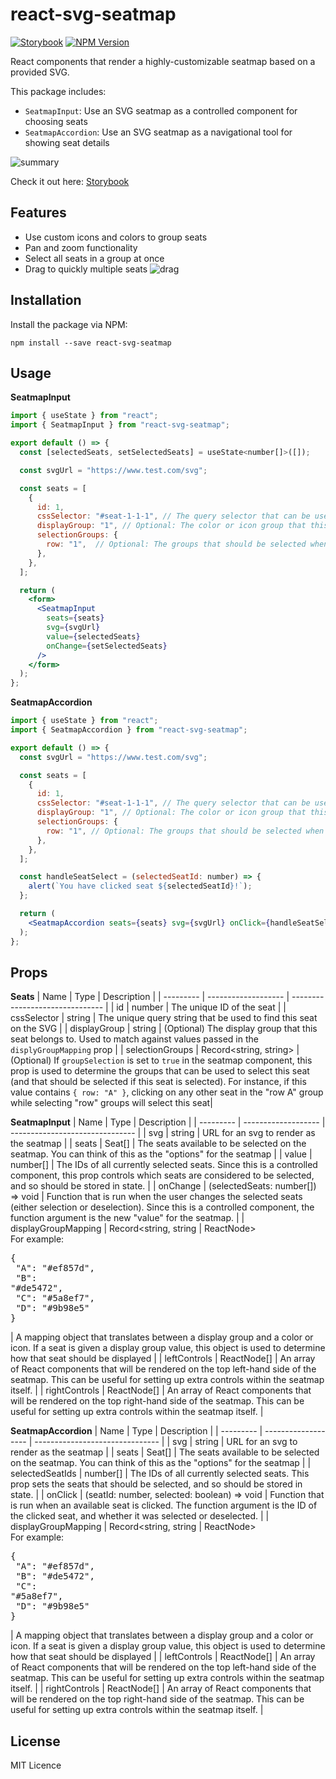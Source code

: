 # react-svg-seatmap

[![Storybook](https://cdn.jsdelivr.net/gh/storybookjs/brand@main/badge/badge-storybook.svg)](https://main--682ae2c9f2c76f03d83a3852.chromatic.com) [![NPM Version](https://img.shields.io/npm/v/react-svg-seatmap)](https://www.npmjs.com/package/react-svg-seatmap)

React components that render a highly-customizable seatmap based on a provided SVG.

This package includes:

- `SeatmapInput`: Use an SVG seatmap as a controlled component for choosing seats
- `SeatmapAccordion`: Use an SVG seatmap as a navigational tool for showing seat details

![summary](https://github.com/user-attachments/assets/e5dfef08-6068-44fe-9ec7-b0e1c35926d3)

Check it out here: [Storybook](https://main--682ae2c9f2c76f03d83a3852.chromatic.com)

## Features

- Use custom icons and colors to group seats
- Pan and zoom functionality
- Select all seats in a group at once
- Drag to quickly multiple seats
  ![drag](https://github.com/user-attachments/assets/4b21c84f-41c7-41c2-a737-6b47e4749df0)

## Installation

Install the package via NPM:

```
npm install --save react-svg-seatmap
```

## Usage

**SeatmapInput**

```jsx
import { useState } from "react";
import { SeatmapInput } from "react-svg-seatmap";

export default () => {
  const [selectedSeats, setSelectedSeats] = useState<number[]>([]);

  const svgUrl = "https://www.test.com/svg";

  const seats = [
    {
      id: 1,
      cssSelector: "#seat-1-1-1", // The query selector that can be used to find this seat on the SVG
      displayGroup: "1", // Optional: The color or icon group that this seat should belong to
      selectionGroups: {
        row: "1",  // Optional: The groups that should be selected when this seat is selected
      },
    },
  ];

  return (
    <form>
      <SeatmapInput
        seats={seats}
        svg={svgUrl}
        value={selectedSeats}
        onChange={setSelectedSeats}
      />
    </form>
  );
};
```

**SeatmapAccordion**

```jsx
import { useState } from "react";
import { SeatmapAccordion } from "react-svg-seatmap";

export default () => {
  const svgUrl = "https://www.test.com/svg";

  const seats = [
    {
      id: 1,
      cssSelector: "#seat-1-1-1", // The query selector that can be used to find this seat on the SVG
      displayGroup: "1", // Optional: The color or icon group that this seat should belong to
      selectionGroups: {
        row: "1", // Optional: The groups that should be selected when this seat is selected
      },
    },
  ];

  const handleSeatSelect = (selectedSeatId: number) => {
    alert(`You have clicked seat ${selectedSeatId}!`);
  };

  return (
    <SeatmapAccordion seats={seats} svg={svgUrl} onClick={handleSeatSelect} />
  );
};
```

## Props

**Seats**
| Name | Type | Description |
| --------- | ------------------- | ------------------------------- |
| id | number | The unique ID of the seat |
| cssSelector | string | The unique query string that be used to find this seat on the SVG |
| displayGroup | string | (Optional) The display group that this seat belongs to. Used to match against values passed in the `displyGroupMapping` prop |
| selectionGroups | Record<string, string> | (Optional) If `groupSelection` is set to `true` in the seatmap component, this prop is used to determine the groups that can be used to select this seat (and that should be selected if this seat is selected). For instance, if this value contains `{ row: "A" }`, clicking on any other seat in the "row A" group while selecting "row" groups will select this seat|

**SeatmapInput**
| Name | Type | Description |
| --------- | ------------------- | ------------------------------- |
| svg | string | URL for an svg to render as the seatmap |
| seats | Seat[] | The seats available to be selected on the seatmap. You can think of this as the "options" for the seatmap |
| value | number[] | The IDs of all currently selected seats. Since this is a controlled component, this prop controls which seats are considered to be selected, and so should be stored in state. |
| onChange | (selectedSeats: number[]) => void | Function that is run when the user changes the selected seats (either selection or deselection). Since this is a controlled component, the function argument is the new "value" for the seatmap. |
| displayGroupMapping | Record<string, string \| ReactNode> <br> For example: <pre>{<br> "A": "#ef857d",<br> "B": "#de5472",<br> "C": "#5a8ef7",<br> "D": "#9b98e5"<br>}</pre> | A mapping object that translates between a display group and a color or icon. If a seat is given a display group value, this object is used to determine how that seat should be displayed |
| leftControls | ReactNode[] | An array of React components that will be rendered on the top left-hand side of the seatmap. This can be useful for setting up extra controls within the seatmap itself. |
| rightControls | ReactNode[] | An array of React components that will be rendered on the top right-hand side of the seatmap. This can be useful for setting up extra controls within the seatmap itself. |

**SeatmapAccordion**
| Name | Type | Description |
| --------- | ------------------- | ------------------------------- |
| svg | string | URL for an svg to render as the seatmap |
| seats | Seat[] | The seats available to be selected on the seatmap. You can think of this as the "options" for the seatmap |
| selectedSeatIds | number[] | The IDs of all currently selected seats. This prop sets the seats that should be selected, and so should be stored in state. |
| onClick | (seatId: number, selected: boolean) => void | Function that is run when an available seat is clicked. The function argument is the ID of the clicked seat, and whether it was selected or deselected. |
| displayGroupMapping | Record<string, string \| ReactNode> <br> For example: <pre>{<br> "A": "#ef857d",<br> "B": "#de5472",<br> "C": "#5a8ef7",<br> "D": "#9b98e5"<br>}</pre> | A mapping object that translates between a display group and a color or icon. If a seat is given a display group value, this object is used to determine how that seat should be displayed |
| leftControls | ReactNode[] | An array of React components that will be rendered on the top left-hand side of the seatmap. This can be useful for setting up extra controls within the seatmap itself. |
| rightControls | ReactNode[] | An array of React components that will be rendered on the top right-hand side of the seatmap. This can be useful for setting up extra controls within the seatmap itself. |

## License

MIT Licence
